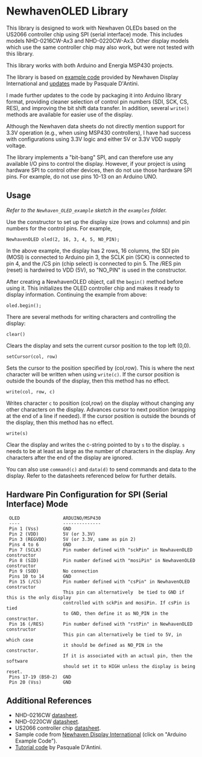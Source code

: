 NewhavenOLED Library
====================

This library is designed to work with Newhaven OLEDs based on the US2066
controller chip using SPI (serial interface) mode. This includes models NHD-0216CW-Ax3 and NHD-0220CW-Ax3. Other display models which use the same controller chip may also work, but were not tested with this library.

This library works with both Arduino and Energia MSP430 projects.

The library is based on [example code][1] provided by Newhaven Display International and [updates][2] made by Pasquale D'Antini.

I made further updates to the code by packaging it into Arduino library format, providing cleaner selection of control pin numbers (SDI, SCK, CS, RES), and improving the bit shift data transfer. In addition, several `write()` methods are available for easier use of the display.

Although the Newhaven data sheets do not directly mention support for 3.3V
operation (e.g., when using MSP430 controllers), I have had success with
configurations using 3.3V logic and either 5V or 3.3V VDD supply voltage.

The library implements a "bit-bang" SPI, and can therefore use any available
I/O pins to control the display. However, if your project is using
hardware SPI to control other devices, then do not use those hardware SPI pins.
For example, do not use pins 10-13 on an Arduino UNO.

Usage
-----

*Refer to the `Newhaven_OLED_example` sketch in the `examples` folder.*

Use the constructor to set up the display size (rows and columns) and
pin numbers for the control pins. For example,

    NewhavenOLED oled(2, 16, 3, 4, 5, NO_PIN);

In the above example, the display has 2 rows, 16 columns, the SDI pin (MOSI)
is connected to Arduino pin 3, the SCLK pin (SCK) is connected to
pin 4, and the /CS pin (chip select) is connected to  pin 5. The
/RES pin (reset) is hardwired to VDD (5V), so "NO_PIN" is used in the constructor.

After creating a NewhavenOLED object, call the `begin()` method before
using it. This initializes the OLED controller chip and makes it ready
to display information. Continuing the example from above:

    oled.begin();

There are several methods for writing characters and controlling the display:

    clear()

Clears the display and sets the current cursor position to the top left (0,0).

    setCursor(col, row)

Sets the cursor to the position specified by (col,row). This is where the next character will be written when using `write(c)`.
If the cursor position is outside the bounds of the display, then this method has no effect.

    write(col, row, c)

Writes character `c` to position (col,row) on the display without changing any other characters on the display. Advances cursor to next position (wrapping at the end of a line if needed).
If the cursor position is outside the bounds of the display, then this method has no effect.

    write(s)

Clear the display and writes the c-string pointed to by `s` to the display. `s` needs to be at least as large as the number of characters in the display. Any characters after the end of the display are ignored.

You can also use `command(c)` and `data(d)` to send commands and data to the display. Refer to the datasheets referenced below for further details.

Hardware Pin Configuration for SPI (Serial Interface) Mode
----------------------------------------------------------

     OLED                ARDUINO/MSP430
     ----                --------------
     Pin 1 (Vss)         GND
     Pin 2 (VDD)         5V (or 3.3V)
     Pin 3 (REGVDD)      5V (or 3.3V, same as pin 2)
     Pins 4 to 6         GND
     Pin 7 (SCLK)        Pin number defined with "sckPin" in NewhavenOLED constructor
     Pin 8 (SID)         Pin number defined with "mosiPin" in NewhavenOLED constructor
     Pin 9 (SOD)         No connection
     Pins 10 to 14       GND
     Pin 15 (/CS)        Pin number defined with "csPin" in NewhavenOLED constructor
                         This pin can alternatively  be tied to GND if this is the only display
                         controlled with sckPin and mosiPin. If csPin is tied
                         to GND, then define it as NO_PIN in the constructor.
     Pin 16 (/RES)       Pin number defined with "rstPin" in NewhavenOLED constructor
                         This pin can alternatively be tied to 5V, in which case
                         it should be defined as NO_PIN in the constructor.
                         If it is associated with an actual pin, then the software
                         should set it to HIGH unless the display is being reset.
     Pins 17-19 (BS0-2)  GND     
     Pin 20 (Vss)        GND     

Additional References
---------------------

+ NHD-0216CW [datasheet](https://www.newhavendisplay.com/specs/NHD-0216CW-AY3.pdf).
+ NHD-0220CW [datasheet](https://www.newhavendisplay.com/specs/NHD-0220CW-AB3.pdf).
+ US2066 controller chip [datasheet](http://www.newhavendisplay.com/app_notes/US2066.pdf).
+ Sample code from [Newhaven Display International][1] (click on "Arduino Example Code").
+ [Tutorial code][2] by Pasquale D'Antini.

[1]: https://newhavendisplay.com/app_notes.html
[2]: https://www.newhavendisplay.com/NHD_forum/index.php?topic=914.0
